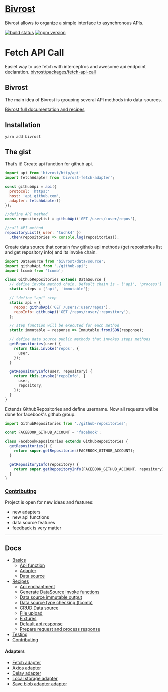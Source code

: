 # [Bivrost](http://tuchk4.github.io/bivrost/)

Bivrost allows to organize a simple interface to asynchronous APIs.

[![build status](https://img.shields.io/travis/tuchk4/bivrost/master.svg?style=flat-square)](https://travis-ci.org/tuchk4/bivrost)
[![npm version](https://img.shields.io/npm/v/bivrost.svg?style=flat-square)](https://www.npmjs.com/package/bivrost)

# Fetch API Call

Easiet way to use fetch with interceptros and awesome api endpoint declaration.
[bivrost/packages/fetch-api-call](https://github.com/tuchk4/bivrost/tree/master/packages/fetch-api-call)

## Bivrost

The main idea of Bivrost is grouping several API methods into data-sources.

[Bivrost full documentation and recipes](https://tuchk4.github.io/bivrost/)

## Installation

```
yarn add bivrost
```

## The gist

That’s it! Create api function for github api.

```js
import api from 'bivrost/http/api'
import fetchAdapter from 'bivrost-fetch-adapter';

const githubApi = api({
  protocol: 'https:'
  host: 'api.github.com',
  adapter: fetchAdapter()
});

//define API method
const repositoryList = githubApi('GET /users/:user/repos'),

//call API method
repositoryList({ user: 'tuchk4' })
  .then(repositories => console.log(repositories));
```

Create data source that contain few github api methods (get repositories list
and get repository info) and its invoke chain.

```js
import DataSource from 'bivrost/data/source';
import githubApi from './github-api';
import tcomb from 'tcomb';

class GithubRepositories extends DataSource {
  // define invoke method chain. Default chain is - ['api', 'process']
  static steps = ['api', 'immutable'];

  // "define "api" step
  static api = {
    repos: githubApi('GET /users/:user/repos'),
    repoInfo: githubApi('GET /repos/:user/:repository'),
  };

  // step function will be executed for each method
  static immutable = response => Immutable.fromJSON(response);

  // define data source public methods that invokes steps methods
  getRepositories(user) {
    return this.invoke('repos', {
      user,
    });
  }

  getRepositoryInfo(user, repository) {
    return this.invoke('repoInfo', {
      user,
      repository,
    });
  }
}
```

Extends GithubRepositories and define username. Now all requests will be done
for facebook's github group.

```js
import GithubRepositories from './github-repositories';

const FACEBOOK_GITHUB_ACCOUNT = 'facebook';

class FacebookRepositories extends GithubRepositories {
  getRepositories() {
    return super.getRepositories(FACEBOOK_GITHUB_ACCOUNT);
  }

  getRepositoryInfo(repository) {
    return super.getRepositoryInfo(FACEBOOK_GITHUB_ACCOUNT, repository);
  }
}
```

### [Contributing](docs/contributing.md)

Project is open for new ideas and features:

* new adapters
* new api functions
* data source features
* feedback is very matter

---

## Docs

* [Basics](/docs/basics/README.md)
  * [Api function](/docs/basics/api-function.md)
  * [Adapter](/docs/basics/adapter.md)
  * [Data source](/docs/basics/data-source.md)
* [Recipes](/docs/recipes/README.md)
  * [Api enchantment](/docs/recipes/api-enchantment.md)
  * [Generate DataSource invoke functions](/docs/recipes/data-source-auto-invoke.md)
  * [Data source immutable output](/docs/recipes/data-source-immutable.md)
  * [Data source type checking (tcomb)](/docs/recipes/data-source-type-checking.md)
  * [CRUD Data source](/docs/recipes/generate-crud-methods.md)
  * [File upload](/docs/recipes/file-upload.md)
  * [Fixtures](/docs/recipes/fixtures.md)
  * [Default api response](/docs/recipes/default-response.md)
  * [Prepare request and process response](/docs/recipes/prepare-process.md)
* [Testing](/docs/testing.md)
* [Contributing](docs/contributing.md)

#### Adapters

* [Fetch adapter](https://github.com/tuchk4/bivrost/tree/master/packages/packages/bivrost-fetch-adapter)
* [Axios adapter](https://github.com/tuchk4/bivrost/tree/master/packages/packages/bivrost-axios-adapter)
* [Delay adapter](https://github.com/tuchk4/bivrost/tree/master/packages/packages/bivrost-delay-adapter)
* [Local storage adapter](https://github.com/tuchk4/bivrost/tree/master/packages/packages/bivrost-local-storage-adapter)
* [Save blob adapter adapter](https://github.com/tuchk4/bivrost/tree/master/packages/packages/bivrost-save-blob-adapter)
